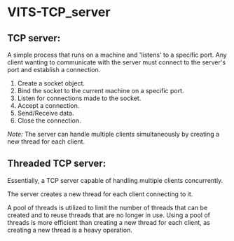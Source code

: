 # VITS-TCP_server

## TCP server:

A simple process that runs on a machine and 'listens' to a specific port. Any client wanting to communicate with the server must connect to the server's port and establish a connection.

1.  Create a socket object.
2.  Bind the socket to the current machine on a specific port.
3.  Listen for connections made to the socket.
4.  Accept a connection.
5.  Send/Receive data.
6.  Close the connection.

*Note:* The server can handle multiple clients simultaneously by creating a new thread for each client.

## Threaded TCP server:

Essentially, a TCP server capable of handling multiple clients concurrently.

The server creates a new thread for each client connecting to it. 

A pool of threads is utilized to limit the number of threads that can be created and to reuse threads that are no longer in use. Using a pool of threads is more efficient than creating a new thread for each client, as creating a new thread is a heavy operation.